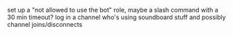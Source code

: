 set up a "not allowed to use the bot" role, maybe a slash command with a 30 min timeout?
log in a channel who's using soundboard stuff and possibly channel joins/disconnects